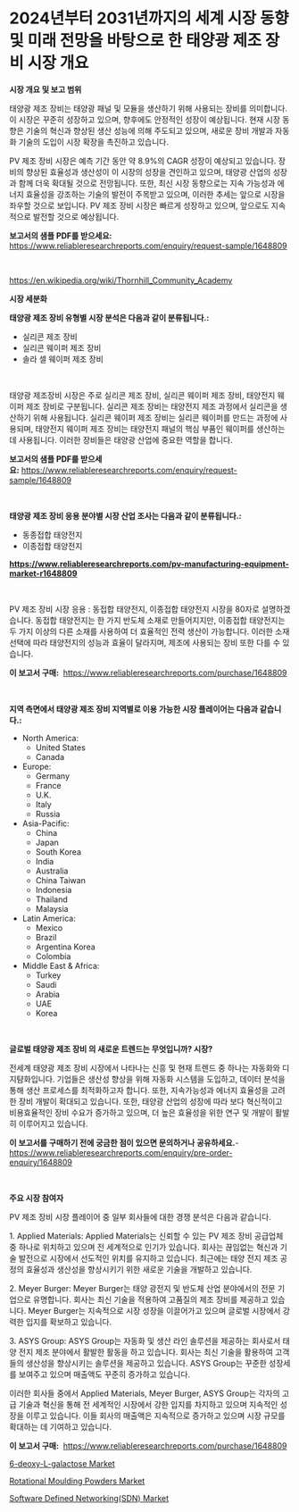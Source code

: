 <p><h1>2024년부터 2031년까지의 세계 시장 동향 및 미래 전망을 바탕으로 한 태양광 제조 장비 시장 개요</h1></p><p><strong>시장 개요 및 보고 범위</strong></p>
<p><p>태양광 제조 장비는 태양광 패널 및 모듈을 생산하기 위해 사용되는 장비를 의미합니다. 이 시장은 꾸준히 성장하고 있으며, 향후에도 안정적인 성장이 예상됩니다. 현재 시장 동향은 기술의 혁신과 향상된 생산 성능에 의해 주도되고 있으며, 새로운 장비 개발과 자동화 기술의 도입이 시장 확장을 촉진하고 있습니다.</p><p>PV 제조 장비 시장은 예측 기간 동안 약 8.9%의 CAGR 성장이 예상되고 있습니다. 장비의 향상된 효율성과 생산성이 이 시장의 성장을 견인하고 있으며, 태양광 산업의 성장과 함께 더욱 확대될 것으로 전망됩니다. 또한, 최신 시장 동향으로는 지속 가능성과 에너지 효율성을 강조하는 기술의 발전이 주목받고 있으며, 이러한 추세는 앞으로 시장을 좌우할 것으로 보입니다. PV 제조 장비 시장은 빠르게 성장하고 있으며, 앞으로도 지속적으로 발전할 것으로 예상됩니다.</p></p>
<p><strong>보고서의 샘플 PDF를 받으세요:</strong> <a href="https://www.reliableresearchreports.com/enquiry/request-sample/1648809">https://www.reliableresearchreports.com/enquiry/request-sample/1648809</a></p>
<p>&nbsp;</p>
<p><a href="https://en.wikipedia.org/wiki/Thornhill_Community_Academy">https://en.wikipedia.org/wiki/Thornhill_Community_Academy</a></p>
<p><strong>시장 세분화</strong></p>
<p><strong>태양광 제조 장비 유형별 시장 분석은 다음과 같이 분류됩니다.:</strong></p>
<p><ul><li>실리콘 제조 장비</li><li>실리콘 웨이퍼 제조 장비</li><li>솔라 셀 웨이퍼 제조 장비</li></ul></p>
<p>&nbsp;</p>
<p><p>태양광 제조장비 시장은 주로 실리콘 제조 장비, 실리콘 웨이퍼 제조 장비, 태양전지 웨이퍼 제조 장비로 구분됩니다. 실리콘 제조 장비는 태양전지 제조 과정에서 실리콘을 생산하기 위해 사용됩니다. 실리콘 웨이퍼 제조 장비는 실리콘 웨이퍼를 만드는 과정에 사용되며, 태양전지 웨이퍼 제조 장비는 태양전지 패널의 핵심 부품인 웨이퍼를 생산하는 데 사용됩니다. 이러한 장비들은 태양광 산업에 중요한 역할을 합니다.</p></p>
<p><strong>보고서의 샘플 PDF를 받으세요:</strong>&nbsp;<a href="https://www.reliableresearchreports.com/enquiry/request-sample/1648809">https://www.reliableresearchreports.com/enquiry/request-sample/1648809</a></p>
<p>&nbsp;</p>
<p><strong> 태양광 제조 장비 응용 분야별 시장 산업 조사는 다음과 같이 분류됩니다.:</strong></p>
<p><ul><li>동종접합 태양전지</li><li>이종접합 태양전지</li></ul></p>
<p><strong><a href="https://www.reliableresearchreports.com/pv-manufacturing-equipment-market-r1648809">https://www.reliableresearchreports.com/pv-manufacturing-equipment-market-r1648809</a></strong></p>
<p>&nbsp;</p>
<p><p>PV 제조 장비 시장 응용 : 동접합 태양전지, 이종접합 태양전지 시장을 80자로 설명하겠습니다. 동접합 태양전지는 한 가지 반도체 소재로 만들어지지만, 이종접합 태양전지는 두 가지 이상의 다른 소재를 사용하여 더 효율적인 전력 생산이 가능합니다. 이러한 소재 선택에 따라 태양전지의 성능과 효율이 달라지며, 제조에 사용되는 장비 또한 다를 수 있습니다.</p></p>
<p><strong>이 보고서 구매:</strong>&nbsp; <a href="https://www.reliableresearchreports.com/purchase/1648809">https://www.reliableresearchreports.com/purchase/1648809</a></p>
<p>&nbsp;</p>
<p><strong>지역 측면에서 태양광 제조 장비 지역별로 이용 가능한 시장 플레이어는 다음과 같습니다.:</strong></p>
<p><ul>
    <li>
        North America:
        <ul>
            <li>United States</li>
            <li>Canada</li>
        </ul>
    </li>
    <li>
        Europe:
        <ul>
            <li>Germany</li>
            <li>France</li>
            <li>U.K.</li>
            <li>Italy</li>
            <li>Russia</li>
        </ul>
    </li>
    <li>
        Asia-Pacific:
        <ul>
            <li>China</li>
            <li>Japan</li>
            <li>South Korea</li>
            <li>India</li>
            <li>Australia</li>
            <li>China Taiwan</li>
            <li>Indonesia</li>
            <li>Thailand</li>
            <li>Malaysia</li>
        </ul>
    </li>
    <li>
        Latin America:
        <ul>
            <li>Mexico</li>
            <li>Brazil</li>
            <li>Argentina Korea</li>
            <li>Colombia</li>
        </ul>
    </li>
    <li>
        Middle East & Africa:
        <ul>
            <li>Turkey</li>
            <li>Saudi</li>
            <li>Arabia</li>
            <li>UAE</li>
            <li>Korea</li>
        </ul>
    </li>
    </ul></p>
<p>&nbsp;</p>
<p><strong>글로벌 태양광 제조 장비 의 새로운 트렌드는 무엇입니까? 시장?</strong></p>
<p><p>전세계 태양광 제조 장비 시장에서 나타나는 신흥 및 현재 트렌드 중 하나는 자동화와 디지턈화입니다. 기업들은 생산성 향상을 위해 자동화 시스템을 도입하고, 데이터 분석을 통해 생산 프로세스를 최적화하고자 합니다. 또한, 지속가능성과 에너지 효율성을 고려한 장비 개발이 확대되고 있습니다. 또한, 태양광 산업의 성장에 따라 보다 혁신적이고 비용효율적인 장비 수요가 증가하고 있으며, 더 높은 효율성을 위한 연구 및 개발이 활발히 이루어지고 있습니다.</p></p>
<p><strong>이 보고서를 구매하기 전에 궁금한 점이 있으면 문의하거나 공유하세요.</strong>- <a href="https://www.reliableresearchreports.com/enquiry/pre-order-enquiry/1648809">https://www.reliableresearchreports.com/enquiry/pre-order-enquiry/1648809</a></p>
<p>&nbsp;</p>
<p><strong>주요 시장 참여자</strong></p>
<p><p>PV 제조 장비 시장 플레이어 중 일부 회사들에 대한 경쟁 분석은 다음과 같습니다.</p><p>1. Applied Materials: Applied Materials는 신뢰할 수 있는 PV 제조 장비 공급업체 중 하나로 위치하고 있으며 전 세계적으로 인기가 있습니다. 회사는 끊임없는 혁신과 기술 발전으로 시장에서 선도적인 위치를 유지하고 있습니다. 최근에는 태양 전지 제조 공정의 효율성과 생산성을 향상시키기 위한 새로운 기술을 개발하고 있습니다.</p><p>2. Meyer Burger: Meyer Burger는 태양 광전지 및 반도체 산업 분야에서의 전문 기업으로 유명합니다. 회사는 최신 기술을 적용하여 고품질의 제조 장비를 제공하고 있습니다. Meyer Burger는 지속적으로 시장 성장을 이끌어가고 있으며 글로벌 시장에서 강력한 입지를 확보하고 있습니다.</p><p>3. ASYS Group: ASYS Group는 자동화 및 생산 라인 솔루션을 제공하는 회사로서 태양 전지 제조 분야에서 활발한 활동을 하고 있습니다. 회사는 최신 기술을 활용하여 고객들의 생산성을 향상시키는 솔루션을 제공하고 있습니다. ASYS Group는 꾸준한 성장세를 보여주고 있으며 매출액도 꾸준히 증가하고 있습니다.</p><p>이러한 회사들 중에서 Applied Materials, Meyer Burger, ASYS Group는 각자의 고급 기술과 혁신을 통해 전 세계적인 시장에서 강한 입지를 차지하고 있으며 지속적인 성장을 이루고 있습니다. 이들 회사의 매출액은 지속적으로 증가하고 있으며 시장 규모를 확대하는 데 기여하고 있습니다.</p></p>
<p><strong>이 보고서 구매:</strong>&nbsp;&nbsp;<a href="https://www.reliableresearchreports.com/purchase/1648809">https://www.reliableresearchreports.com/purchase/1648809</a></p>
<p><p><a href="https://github.com/josesg55/Market-Research-Report-List-3/blob/main/6-deoxy-l-galactose-market.md">6-deoxy-L-galactose Market</a></p><p><a href="https://github.com/mancsybtousav/Market-Research-Report-List-3/blob/main/rotational-moulding-powders-market.md">Rotational Moulding Powders Market</a></p><p><a href="https://issuu.com/reportprime-2/docs/software-defined-networkingsdn-market-size-2030.pp">Software Defined Networking(SDN) Market</a></p></p>